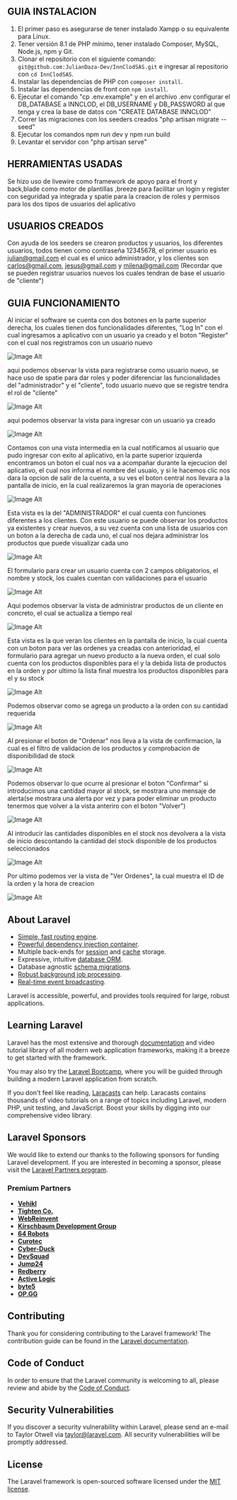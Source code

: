 ## GUIA INSTALACION
1) El primer paso es asegurarse de tener instalado Xampp o su equivalente para Linux.<br>
2) Tener versión 8.1 de PHP mínimo, tener instalado Composer, MySQL, Node.js, npm y Git.<br>
3) Clonar el repositorio con el siguiente comando: `git@github.com:JulianDaza-Dev/InnClodSAS.git` e ingresar al repositorio con `cd InnClodSAS`.<br>
4) Instalar las dependencias de PHP con `composer install`.<br>
5) Instalar las dependencias de front con `npm install`.<br>
6) Ejecutar el comando "cp .env.example" y en el archivo .env configurar el DB_DATABASE a INNCLOD, el DB_USERNAME y DB_PASSWORD al que tenga y crea la base de datos con "CREATE DATABASE INNCLOD"
7) Correr las migraciones con los seeders creados "php artisan migrate --seed"
8) Ejecutar los comandos npm run dev y npm run build
9) Levantar el servidor con "php artisan serve"

## HERRAMIENTAS USADAS
Se hizo uso de livewire como framework de apoyo para el front y back,blade como motor de plantillas  ,breeze para facilitar un login y register con seguridad ya integrada y spatie para la creacion de roles y permisos para los dos tipos de usuarios del aplicativo

## USUARIOS CREADOS
Con ayuda de los seeders se crearon productos y usuarios, los diferentes usuarios, todos tienen como contraseña 12345678, el primer usuario es julian@gmail.com el cual es el unico administrador, y los clientes son carlos@gmail.com, jesus@gmail.com y milena@gmail.com (Recordar que se pueden registrar usuarios nuevos los cuales tendran de base el usuario de "cliente") 
## GUIA FUNCIONAMIENTO
Al iniciar el software se cuenta con dos botones en la parte superior derecha, los cuales tienen dos funcionalidades diferentes, "Log In" con el cual ingresamos a aplicativo con un usuario ya creado y el boton "Register" con el cual nos registramos con un usuario nuevo  


    
![Image Alt](https://github.com/JulianDaza-Dev/InnClodSAS/blob/main/1.png?raw=true)  

aqui podemos observar la vista para registrarse como usuario nuevo, se hace uso de spatie para dar roles y poder diferenciar las funcionalidades del "administrador" y el "cliente", todo usuario nuevo que se registre tendra el rol de "cliente"  

![Image Alt](https://github.com/JulianDaza-Dev/InnClodSAS/blob/main/2.png?raw=true)  

aqui podemos observar la vista para ingresar con un usuario ya creado

![Image Alt](https://github.com/JulianDaza-Dev/InnClodSAS/blob/main/3.png?raw=true)  


Contamos con una vista intermedia en la cual notificamos al usuario que pudo ingresar con exito al aplicativo, en la parte superior izquierda encontramos un boton el cual nos va a acompañar durante la ejecucion del aplicativo, el cual nos informa el nombre del usuaio, y si le hacemos clic nos dara la opcion de salir de la cuenta, a su ves el boton central nos llevara a la pantalla de inicio, en la cual realizaremos la gran mayoria de operaciones

![Image Alt](https://github.com/JulianDaza-Dev/InnClodSAS/blob/main/4.png?raw=true)



Esta vista es  la del "ADMINISTRADOR" el cual cuenta con funciones diferentes a los clientes. Con este usuario se puede observar los productos ya existentes y crear nuevos, a su vez cuenta con una lista de usuarios con un boton a la derecha de cada uno, el cual nos dejara administrar los productos que puede visualizar cada uno

![Image Alt](https://github.com/JulianDaza-Dev/InnClodSAS/blob/main/5.png?raw=true)



El formulario para crear un usuario cuenta con 2 campos obligatorios, el nombre y stock, los cuales cuentan con validaciones para el usuario

![Image Alt](https://github.com/JulianDaza-Dev/InnClodSAS/blob/main/6.png?raw=true)  


Aqui podemos observar la vista de administrar productos de un cliente en concreto, el cual se actualiza a tiempo real 

![Image Alt](https://github.com/JulianDaza-Dev/InnClodSAS/blob/main/7.png?raw=true)   


Esta vista es la que veran los clientes en la pantalla de inicio, la cual cuenta con un boton para ver las ordenes ya creadas con anterioridad, el formulario para agregar un nuevo producto a la nueva orden, el cual solo cuenta con los productos disponibles para el y la debida lista de productos en la orden y por ultimo la lista final muestra los productos disponibles para el y su stock

![Image Alt](https://github.com/JulianDaza-Dev/InnClodSAS/blob/main/8.png?raw=true)  


Podemos observar como se agrega un producto a la orden con su cantidad requerida

![Image Alt](https://github.com/JulianDaza-Dev/InnClodSAS/blob/main/9.png?raw=true)


Al presionar el boton de "Ordenar" nos lleva a la vista de confirmacion, la cual es el filtro de validacion de los productos y comprobacion de disponibilidad de stock 

![Image Alt](https://github.com/JulianDaza-Dev/InnClodSAS/blob/main/10.png?raw=true)

Podemos observar lo que ocurre al presionar el boton "Confirmar" si introducimos una cantidad mayor al stock, se mostrara uno mensaje de alerta(se mostrara una alerta por vez y para poder eliminar un producto tenermos que volver a la vista anteriro con el boton "Volver")

![Image Alt](https://github.com/JulianDaza-Dev/InnClodSAS/blob/main/13.png?raw=true)

Al introducir las cantidades disponibles en el stock nos devolvera a la vista de inicio descontando la cantidad del stock disponible de los productos seleccionados

![Image Alt](https://github.com/JulianDaza-Dev/InnClodSAS/blob/main/11.png?raw=true)


Por ultimo podemos ver la vista de "Ver Ordenes", la cual muestra el ID de la orden y la hora de creacion 

![Image Alt](https://github.com/JulianDaza-Dev/InnClodSAS/blob/main/12.png?raw=true)


## About Laravel



- [Simple, fast routing engine](https://laravel.com/docs/routing).
- [Powerful dependency injection container](https://laravel.com/docs/container).
- Multiple back-ends for [session](https://laravel.com/docs/session) and [cache](https://laravel.com/docs/cache) storage.
- Expressive, intuitive [database ORM](https://laravel.com/docs/eloquent).
- Database agnostic [schema migrations](https://laravel.com/docs/migrations).
- [Robust background job processing](https://laravel.com/docs/queues).
- [Real-time event broadcasting](https://laravel.com/docs/broadcasting).

Laravel is accessible, powerful, and provides tools required for large, robust applications.

## Learning Laravel

Laravel has the most extensive and thorough [documentation](https://laravel.com/docs) and video tutorial library of all modern web application frameworks, making it a breeze to get started with the framework.

You may also try the [Laravel Bootcamp](https://bootcamp.laravel.com), where you will be guided through building a modern Laravel application from scratch.

If you don't feel like reading, [Laracasts](https://laracasts.com) can help. Laracasts contains thousands of video tutorials on a range of topics including Laravel, modern PHP, unit testing, and JavaScript. Boost your skills by digging into our comprehensive video library.

## Laravel Sponsors

We would like to extend our thanks to the following sponsors for funding Laravel development. If you are interested in becoming a sponsor, please visit the [Laravel Partners program](https://partners.laravel.com).

### Premium Partners

- **[Vehikl](https://vehikl.com/)**
- **[Tighten Co.](https://tighten.co)**
- **[WebReinvent](https://webreinvent.com/)**
- **[Kirschbaum Development Group](https://kirschbaumdevelopment.com)**
- **[64 Robots](https://64robots.com)**
- **[Curotec](https://www.curotec.com/services/technologies/laravel/)**
- **[Cyber-Duck](https://cyber-duck.co.uk)**
- **[DevSquad](https://devsquad.com/hire-laravel-developers)**
- **[Jump24](https://jump24.co.uk)**
- **[Redberry](https://redberry.international/laravel/)**
- **[Active Logic](https://activelogic.com)**
- **[byte5](https://byte5.de)**
- **[OP.GG](https://op.gg)**

## Contributing

Thank you for considering contributing to the Laravel framework! The contribution guide can be found in the [Laravel documentation](https://laravel.com/docs/contributions).

## Code of Conduct

In order to ensure that the Laravel community is welcoming to all, please review and abide by the [Code of Conduct](https://laravel.com/docs/contributions#code-of-conduct).

## Security Vulnerabilities

If you discover a security vulnerability within Laravel, please send an e-mail to Taylor Otwell via [taylor@laravel.com](mailto:taylor@laravel.com). All security vulnerabilities will be promptly addressed.

## License

The Laravel framework is open-sourced software licensed under the [MIT license](https://opensource.org/licenses/MIT).
